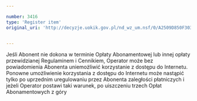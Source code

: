 ```yaml
---

number: 3416
type: 'Register item'
original_uri: 'http://decyzje.uokik.gov.pl/nd_wz_um.nsf/0/A2509D850F3031C0C1257A4B00457AD6?OpenDocument'


---
```


Jeśli Abonent nie dokona w terminie Opłaty Abonamentowej lub innej opłaty przewidzianej Regulaminem i Cennikiem, Operator może bez powiadomienia Abonenta uniemożliwić korzystanie z dostępu do Internetu. Ponowne umożliwienie korzystania z dostępu do Internetu może nastąpić tylko po uprzednim uregulowaniu przez Abonenta zaległości płatniczych i jeżeli Operator postawi taki warunek, po uiszczeniu trzech Opłat Abonamentowych z góry
